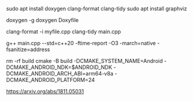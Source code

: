 sudo apt install doxygen clang-format clang-tidy
sudo apt install graphviz

doxygen -g
doxygen Doxyfile


clang-format -i myfile.cpp
clang-tidy main.cpp

g++ main.cpp --std=c++20 -ftime-report -O3 -march=native -fsanitize=address

rm -rf build
cmake -B build -DCMAKE_SYSTEM_NAME=Android -DCMAKE_ANDROID_NDK=$ANDROID_NDK -DCMAKE_ANDROID_ARCH_ABI=arm64-v8a -DCMAKE_ANDROID_PLATFORM=24

https://arxiv.org/abs/1811.05031